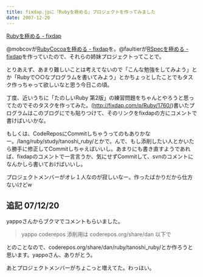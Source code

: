 ```yaml
---
title: fixdap.jpに「Rubyを極める」プロジェクトを作ってみました
date: 2007-12-20
---
```

<a href="http://fixdap.com/p/Ruby/">Rubyを極める - fixdap</a>

@mobcovが<a href="http://fixdap.com/p/RubyCocoa/">RubyCocoaを極める - fixdap</a>を。@faultierが<a href="http://fixdap.com/p/rspec/">RSpecを極める - fixdap</a>を作っていたので、それらの姉妹プロジェクトってことで。

とりあえず、あまり難しいことは考えてないので「こんな勉強をしてみよう」とか「Rubyで○○なプログラムを書いてみよう」とかちょっとしたことでもタスク作っちゃって欲しいなと思う今日この頃。

丁度、近いうちに「たのしいRuby 第2版」の練習問題をちゃんとやろうと思ってたのでそのタスクを作ってみた。(<a href="http://fixdap.com/p/Ruby/1760/">http://fixdap.com/p/Ruby/1760/</a>)書いたプログラムはこのブログにでも貼りつけて、そのリンクをfixdapの方にコメントで書けばいいかな。

もしくは、CodeReposにCommitしちゃうってのもありかなー。/lang/ruby/study/tanoshi_ruby/とかで。んで、もし添削したい人とかいたら勝手に修正してCommitしちゃえばいいし。あまりにも書き直すようであれば、fixdapのコメントで一言言うか、気にせずCommitして、svnのコメントになんかしら書いておけばいいし。

プロジェクトメンバーがオレ１人なのが寂しいなー。作ったばかりだから仕方ないけどw

<h2>追記 07/12/20</h2>
yappoさんからブクマでコメントもらいました。
<blockquote>
yappo coderepos 添削用は coderepos.org/share/dan 以下で
</blockquote>
とのことなので、coderepos.org/share/dan/ruby/tanoshi_ruby/とか作ろうと思います。yappoさん、ありがとう。

あとプロジェクトメンバーがちょこっと増えてた。わっほい。